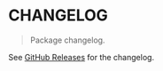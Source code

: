 # CHANGELOG

> Package changelog.

See [GitHub Releases](https://github.com/stdlib-js/utils-every-in-by/releases) for the changelog.